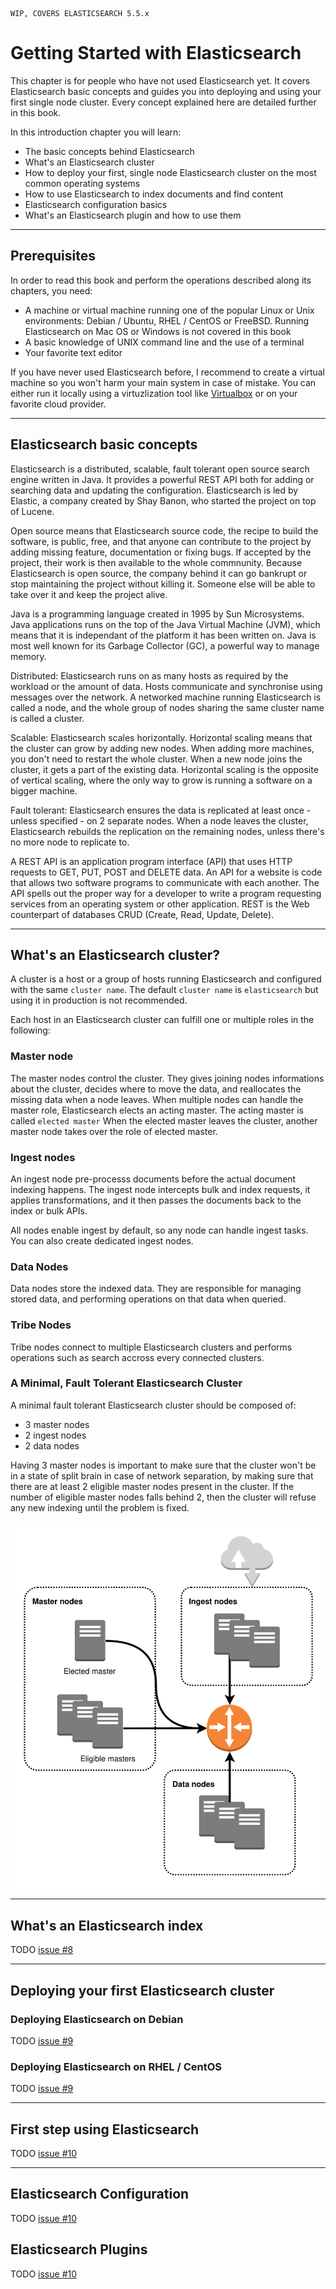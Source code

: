 ```
WIP, COVERS ELASTICSEARCH 5.5.x
```

# Getting Started with Elasticsearch

This chapter is for people who have not used Elasticsearch yet. It covers Elasticsearch basic concepts and guides you into deploying and using your first single node cluster. Every concept explained here are detailed further in this book.

In this introduction chapter you will learn:

- The basic concepts behind Elasticsearch
- What's an Elasticsearch cluster
- How to deploy your first, single node Elasticsearch cluster on the most common operating systems
- How to use Elasticsearch to index documents and find content
- Elasticsearch configuration basics
- What's an Elasticsearch plugin and how to use them

---

## Prerequisites

In order to read this book and perform the operations described along its chapters, you need:

- A machine or virtual machine running one of the popular Linux or Unix environments: Debian / Ubuntu, RHEL / CentOS or FreeBSD. Running Elasticsearch on Mac OS or Windows is not covered in this book
- A basic knowledge of UNIX command line and the use of a terminal
- Your favorite text editor

If you have never used Elasticsearch before, I recommend to create a virtual machine so you won't harm your main system in case of mistake. You can either run it locally using a virtuzlization tool like [Virtualbox](https://www.virtualbox.org/) or on your favorite cloud provider.

---

## Elasticsearch basic concepts

Elasticsearch is a distributed, scalable, fault tolerant open source search engine written in Java. It provides a powerful REST API both for adding or searching data and updating the configuration. Elasticsearch is led by Elastic, a company created by Shay Banon, who started the project on top of Lucene.

Open source means that Elasticsearch source code, the recipe to build the software, is public, free, and that anyone can contribute to the project by adding missing feature, documentation or fixing bugs. If accepted by the project, their work is then available to the whole commnunity. Because Elasticsearch is open source, the company behind it can go bankrupt or stop maintaining the project without killing it. Someone else will be able to take over it and keep the project alive.

Java is a programming language created in 1995 by Sun Microsystems. Java applications runs on the top of the Java Virtual Machine (JVM), which means that it is independant of the platform it has been written on. Java is most well known for its Garbage Collector (GC), a powerful way to manage memory.

Distributed: Elasticsearch runs on as many hosts as required by the workload or the amount of data. Hosts communicate and synchronise using messages over the network. A networked machine running Elasticsearch is called a node, and the whole group of nodes sharing the same cluster name is called a cluster.

Scalable: Elasticsearch scales horizontally. Horizontal scaling means that the cluster can grow by adding new nodes. When adding more machines, you don't need to restart the whole cluster. When a new node joins the cluster, it gets a part of the existing data. Horizontal scaling is the opposite of vertical scaling, where the only way to grow is running a software on a bigger machine.

Fault tolerant: Elasticsearch ensures the data is replicated at least once - unless specified - on 2 separate nodes. When a node leaves the cluster, Elasticsearch rebuilds the replication on the remaining nodes, unless there's no more node to replicate to.

A REST API is an application program interface (API) that uses HTTP requests to GET, PUT, POST and DELETE data. An API for a website is code that allows two software programs to communicate with each another. The API spells out the proper way for a developer to write a program requesting services from an operating system or other application. REST is the Web counterpart of databases CRUD (Create, Read, Update, Delete).

---

## What's an Elasticsearch cluster?

A cluster is a host or a group of hosts running Elasticsearch and configured with the same `cluster name`.  The default `cluster name` is `elasticsearch` but using it in production is not recommended.

Each host in an Elasticsearch cluster can fulfill one or multiple roles in the following: 

### Master node

The master nodes control the cluster. They gives joining nodes informations about the cluster, decides where to move the data, and reallocates the missing data when a node leaves. When multiple nodes can handle the master role, Elasticsearch elects an acting master. The acting master is called `elected master` When the elected master leaves the cluster, another master node takes over the role of elected master.

### Ingest  nodes

An ingest node pre-processs documents before the actual document indexing happens. The ingest node intercepts bulk and index requests, it applies transformations, and it then passes the documents back to the index or bulk APIs. 

All nodes enable ingest by default, so any node can handle ingest tasks. You can also create dedicated ingest nodes.

### Data Nodes

Data nodes store the indexed data. They are responsible for managing stored data, and performing operations on that data when queried.

### Tribe Nodes

Tribe nodes connect to multiple Elasticsearch clusters and performs operations such as search accross every connected clusters. 

### A Minimal, Fault Tolerant Elasticsearch Cluster

A minimal fault tolerant Elasticsearch cluster should be composed of:

* 3 master nodes
* 2 ingest nodes
* 2 data nodes

Having 3 master nodes is important to make sure that the cluster won't be in a state of split brain in case of network separation, by making sure that there are at least 2 eligible master nodes present in the cluster. If the number of eligible master nodes falls behind 2, then the cluster will refuse any new indexing until the problem is fixed. 

![A Minimal Elasticsearch cluster](images/001-getting-started/image1.svg)

---

## What's an Elasticsearch index

TODO [issue #8](https://github.com/fdv/running-elasticsearch-fun-profit/issues/8)

---

## Deploying your first Elasticsearch cluster

### Deploying Elasticsearch on Debian

TODO [issue #9](https://github.com/fdv/running-elasticsearch-fun-profit/issues/9)

### Deploying Elasticsearch on RHEL / CentOS

TODO [issue #9](https://github.com/fdv/running-elasticsearch-fun-profit/issues/9)

---

## First step using Elasticsearch

TODO [issue #10](https://github.com/fdv/running-elasticsearch-fun-profit/issues/10)

---

## Elasticsearch Configuration

TODO [issue #10](https://github.com/fdv/running-elasticsearch-fun-profit/issues/0)

## Elasticsearch Plugins

TODO [issue #10](https://github.com/fdv/running-elasticsearch-fun-profit/issues/10)